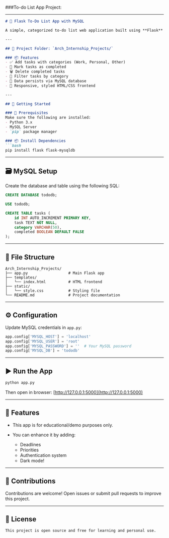 ###To-do List App Project:

---

````markdown
# 📝 Flask To-Do List App with MySQL

A simple, categorized to-do list web application built using **Flask** and **MySQL**. Users can add, view, filter, complete, and delete tasks. All data is stored persistently in a MySQL database.

---

## 📁 Project Folder: `Arch_Internship_Projects/`

### 📦 Features
- ✅ Add tasks with categories (Work, Personal, Other)
- 🎯 Mark tasks as completed
- 🗑️ Delete completed tasks
- 📂 Filter tasks by category
- 💾 Data persists via MySQL database
- 🎨 Responsive, styled HTML/CSS frontend

---

## 🚀 Getting Started

### 🔧 Prerequisites
Make sure the following are installed:
- Python 3.x
- MySQL Server
- `pip` package manager

### 📦 Install Dependencies
```bash
pip install flask flask-mysqldb
````

---

## 🗃️ MySQL Setup

Create the database and table using the following SQL:

```sql
CREATE DATABASE tododb;

USE tododb;

CREATE TABLE tasks (
    id INT AUTO_INCREMENT PRIMARY KEY,
    task TEXT NOT NULL,
    category VARCHAR(50),
    completed BOOLEAN DEFAULT FALSE
);
```

---

## 🧾 File Structure

```
Arch_Internship_Projects/
├── app.py                  # Main Flask app
├── templates/
│   └── index.html          # HTML frontend
├── static/
│   └── style.css           # Styling file
└── README.md               # Project documentation
```

---

## ⚙️ Configuration

Update MySQL credentials in `app.py`:

```python
app.config['MYSQL_HOST'] = 'localhost'
app.config['MYSQL_USER'] = 'root'
app.config['MYSQL_PASSWORD'] = ''  # Your MySQL password
app.config['MYSQL_DB'] = 'tododb'
```

---

## ▶️ Run the App

```bash
python app.py
```

Then open in browser:
[http://127.0.0.1:5000](http://127.0.0.1:5000)

---
## 📌 Features

* This app is for educational/demo purposes only.
* You can enhance it by adding:

  * Deadlines
  * Priorities
  * Authentication system
  * Dark mode!

---

## 🙌 Contributions

Contributions are welcome!
Open issues or submit pull requests to improve this project.

---

## 📄 License
```
This project is open source and free for learning and personal use.
```
